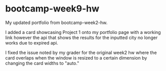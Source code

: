 # bootcamp-week9-hw 

My updated portfolio from bootcamp-week2-hw.

I added a card showcasing Project 1 onto my portfolio page with a working link however
the api that shows the results for the inputted city no longer works due to expired api.

I fixed the issue noted by my grader for the original week2 hw where the card overlaps when 
the window is resized to a certain dimension by changing the card widths to "auto."

